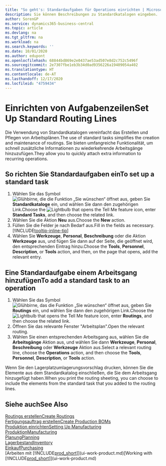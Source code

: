 ```yaml
---
title: "So geht's: Standardaufgaben für Operations einrichten | Microsoft Docs"
description: Sie können Beschreibungen zu Standardkatalogen eingeben.
author: SorenGP
ms.service: dynamics365-business-central
ms.topic: article
ms.devlang: na
ms.tgt_pltfrm: na
ms.workload: na
ms.search.keywords: ''
ms.date: 10/01/2020
ms.author: edupont
ms.openlocfilehash: 68844bd869e2e0437ae53ad507e8d2c752c5496f
ms.sourcegitcommit: 2e7307fbe1eb3b34d0ad9356226a19409054a402
ms.translationtype: HT
ms.contentlocale: de-AT
ms.lasthandoff: 12/17/2020
ms.locfileid: "4759434"
---
```

# <a name="set-up-standard-routing-lines"></a><span data-ttu-id="897d4-103">Einrichten von Aufgabenzeilen</span><span class="sxs-lookup"><span data-stu-id="897d4-103">Set Up Standard Routing Lines</span></span>

<span data-ttu-id="897d4-104">Die Verwendung von Standardkatalogen vereinfacht das Erstellen und Pflegen von Arbeitsplänen.</span><span class="sxs-lookup"><span data-stu-id="897d4-104">The use of standard tasks simplifies the creation and maintenance of routings.</span></span> <span data-ttu-id="897d4-105">Sie bieten umfangreiche Funktionalität, um schnell zusätzliche Informationen zu wiederkehrende Arbeitsgänge hinzuzufügen.</span><span class="sxs-lookup"><span data-stu-id="897d4-105">They allow you to quickly attach extra information to recurring operations.</span></span>

## <a name="to-set-up-a-standard-task"></a><span data-ttu-id="897d4-106">So richten Sie Standardaufgaben ein</span><span class="sxs-lookup"><span data-stu-id="897d4-106">To set up a standard task</span></span>

1. <span data-ttu-id="897d4-107">Wählen Sie das Symbol ![Glühbirne, die die Funktion „Sie wünschen“ öffnet](media/ui-search/search_small.png "Tell Me-Funktion") aus, geben Sie **Standardkataloge** ein, und wählen Sie dann den zugehörigen Link.</span><span class="sxs-lookup"><span data-stu-id="897d4-107">Choose the ![Lightbulb that opens the Tell Me feature](media/ui-search/search_small.png "Tell me what you want to do") icon, enter **Standard Tasks**, and then choose the related link.</span></span>
2. <span data-ttu-id="897d4-108">Wählen Sie die Aktion **Neu** aus.</span><span class="sxs-lookup"><span data-stu-id="897d4-108">Choose the **New** action.</span></span>
3. <span data-ttu-id="897d4-109">Füllen Sie die Felder je nach Bedarf aus.</span><span class="sxs-lookup"><span data-stu-id="897d4-109">Fill in the fields as necessary.</span></span> [!INCLUDE[tooltip-inline-tip](includes/tooltip-inline-tip_md.md)]
4. <span data-ttu-id="897d4-110">Wählen Sie **Werkzeuge**, **Personal**, **Beschreibung** oder die Aktion **Werkzeuge** aus, und fügen Sie dann auf der Seite, die geöffnet wird, den entsprechenden Eintrag hinzu.</span><span class="sxs-lookup"><span data-stu-id="897d4-110">Choose the **Tools**, **Personnel**, **Description**, or **Tools** action, and then, on the page that opens, add the relevant entry.</span></span>

## <a name="to-add-a-standard-task-to-an-operation"></a><span data-ttu-id="897d4-111">Eine Standardaufgabe einem Arbeitsgang hinzufügen</span><span class="sxs-lookup"><span data-stu-id="897d4-111">To add a standard task to an operation</span></span>

1. <span data-ttu-id="897d4-112">Wählen Sie das Symbol ![Glühbirne, das die Funktion „Sie wünschen“ öffnet](media/ui-search/search_small.png "Tell Me-Funktion") aus, geben Sie **Routings** ein, und wählen Sie dann den zugehörigen Link.</span><span class="sxs-lookup"><span data-stu-id="897d4-112">Choose the ![Lightbulb that opens the Tell Me feature](media/ui-search/search_small.png "Tell me what you want to do") icon, enter **Routings**, and then choose the related link.</span></span>
2. <span data-ttu-id="897d4-113">Öffnen Sie das relevante Fenster "Arbeitsplan".</span><span class="sxs-lookup"><span data-stu-id="897d4-113">Open the relevant routing.</span></span>
3. <span data-ttu-id="897d4-114">Wählen Sie einen entsprechenden Arbeitsgang aus, wählen Sie die **Arbeitsgänge** Aktion aus, und wählen Sie dann **Werkzeuge**, **Personal**, **Beschreibung** oder **Werkzeuge** Aktion aus.</span><span class="sxs-lookup"><span data-stu-id="897d4-114">Select a relevant routing line, choose the **Operations** action, and then choose the **Tools**, **Personnel**, **Description**, or **Tools** action.</span></span>

<span data-ttu-id="897d4-115">Wenn Sie den Lagerplatzumlagerungsvorschlag drucken, können Sie die Elemente aus dem Standardkatalog einschließen, die Sie dem Arbeitsgang hinzugefügt haben.</span><span class="sxs-lookup"><span data-stu-id="897d4-115">When you print the routing sheeting, you can choose to include the elements from the standard task that you added to the routing lines.</span></span>

## <a name="see-also"></a><span data-ttu-id="897d4-116">Siehe auch</span><span class="sxs-lookup"><span data-stu-id="897d4-116">See Also</span></span>

[<span data-ttu-id="897d4-117">Routings erstellen</span><span class="sxs-lookup"><span data-stu-id="897d4-117">Create Routings</span></span>](production-how-to-create-routings.md)  
[<span data-ttu-id="897d4-118">Fertigungsauftrag erstellen</span><span class="sxs-lookup"><span data-stu-id="897d4-118">Create Production BOMs</span></span>](production-how-to-create-production-boms.md)  
[<span data-ttu-id="897d4-119">Produktion einrichten</span><span class="sxs-lookup"><span data-stu-id="897d4-119">Setting Up Manufacturing</span></span>](production-configure-production-processes.md)  
[<span data-ttu-id="897d4-120">Produktion</span><span class="sxs-lookup"><span data-stu-id="897d4-120">Manufacturing</span></span>](production-manage-manufacturing.md)  
[<span data-ttu-id="897d4-121">Planung</span><span class="sxs-lookup"><span data-stu-id="897d4-121">Planning</span></span>](production-planning.md)  
[<span data-ttu-id="897d4-122">Lagerbestand</span><span class="sxs-lookup"><span data-stu-id="897d4-122">Inventory</span></span>](inventory-manage-inventory.md)  
[<span data-ttu-id="897d4-123">Einkauf</span><span class="sxs-lookup"><span data-stu-id="897d4-123">Purchasing</span></span>](purchasing-manage-purchasing.md)  
<span data-ttu-id="897d4-124">[Arbeiten mit [!INCLUDE[prod_short](includes/prod_short.md)]](ui-work-product.md)</span><span class="sxs-lookup"><span data-stu-id="897d4-124">[Working with [!INCLUDE[prod_short](includes/prod_short.md)]](ui-work-product.md)</span></span>  

